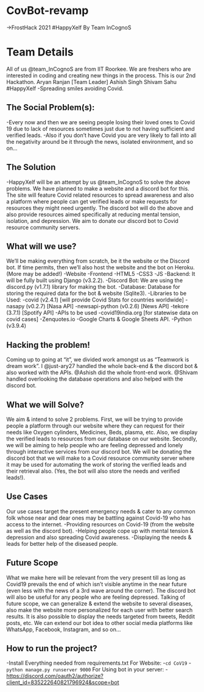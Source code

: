 # CovBot-revamp

->FrostHack 2021
#HappyXelf
By Team InCognoS


# Team Details
All of us @team_InCognoS are from IIT Roorkee. We are freshers who are interested in coding and creating new things in the process. This is our 2nd Hackathon.
Aryan Ranjan [Team Leader]
Ashish Singh
Shivam Sahu
#HappyXelf
-Spreading smiles avoiding Covid.

## The Social Problem(s):
-Every now and then we are seeing people losing their loved ones to Covid 19 due to lack of resources sometimes just due to not having sufficient and verified leads.
-Also if you don’t have Covid you are very likely to fall into all the negativity around be it through the news, isolated environment, and so on…

## The Solution
-HappyXelf will be an attempt by us @team_InCognoS to solve the above problems. We have planned to make a website and a discord bot for this. The site will feature Covid related resources to spread awareness and also a platform where people can get verified leads or make requests for resources they might need urgently. The discord bot will do the above and also provide resources aimed specifically at reducing mental tension, isolation, and depression. We aim to donate our discord bot to Covid resource community servers.

## What will we use?
We’ll be making everything from scratch, be it the website or the Discord bot. If time permits, then we’ll also host the website and the bot on Heroku. (More may be added!)
-Website
			-Frontend
				-HTML5
				-CSS3
				-JS
			-Backend: It will be fully built using Django (v3.2.2).
		-Discord Bot: We are using the discord.py (v1.7.1) library for making the bot.
		-Database: Database for storing the required data for the bot & website (Sqlite3).
		-Libraries to be Used:
			-covid (v2.4.1) [will provide Covid Stats for countries worldwide]
			-nasapy (v0.2.7) [Nasa API]
			-newsapi-python (v0.2.6) [News API]
			-tekore (3.7.1) [Spotify API]
		-APIs to be used
			-covid19india.org [for statewise data on covid cases]
			-Zenquotes.io
			-Google Charts & Google Sheets API.
-Python (v3.9.4)

## Hacking the problem!
Coming up to going at “it”, we divided work amongst us as “Teamwork is dream work”.
I @just-ary27 handled the whole back-end & the discord bot & also worked with the APIs.
@Ashish did the whole front-end work.
@Shivam handled overlooking the database operations and also helped with the discord bot.

## What we will Solve?
We aim & intend to solve 2 problems. First, we will be trying to provide people a platform through our website where they can request for their needs like Oxygen cylinders, Medicines, Beds, plasma, etc. Also, we display the verified leads to resources from our database on our website. Secondly, we will be aiming to help people who are feeling depressed and lonely through interactive services from our discord bot. We will be donating the discord bot that we will make to a Covid resource community server where it may be used for automating the work of storing the verified leads and their retrieval also. (Yes, the bot will also store the needs and verified leads!).
## Use Cases
Our use cases target the present emergency needs & cater to any common folk whose near and dear ones may be battling against Covid-19 who has access to the internet. 
		-Providing resources on Covid-19 (from the website as well as the discord bot).
		-Helping people cope up with mental tension & depression and also spreading Covid awareness.
		-Displaying the needs & leads for better help of the diseased people.

## Future Scope
What we make here will be relevant from the very present till as long as Covid19 prevails the end of which isn’t visible anytime in the near future (even less with the news of a 3rd wave around the corner). The discord bot will also be useful for any people who are feeling depressed. Talking of future scope, we can generalize & extend the website to several diseases, also make the website more personalized for each user with better search results. It is also possible to display the needs targeted from tweets, Reddit posts, etc. We can extend our bot idea to other social media platforms like WhatsApp, Facebook, Instagram, and so on...

## How to run the project?
  -Install Everything needed from requirements.txt
  For Website:
  -``` cd CoV19 ```
  -``` python manage.py runserver 9000 ```
  For Using bot in your server:
  -https://discord.com/oauth2/authorize?client_id=835222640821796924&scope=bot
